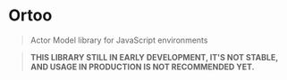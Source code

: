 # Ortoo

> Actor Model library for JavaScript environments

> **THIS LIBRARY STILL IN EARLY DEVELOPMENT, IT'S NOT STABLE, AND USAGE IN PRODUCTION IS NOT RECOMMENDED YET.**
